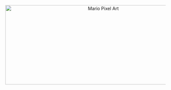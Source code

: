 <p align="center">
  <img src="https://user-images.githubusercontent.com/104893311/219148682-fd27b1a7-85a4-4ac7-8a49-6025a58fb62c.gif" alt="Mario Pixel Art" height="250px" width="600px">
</p>
<!--
**navin-shankar-v/navin-shankar-v** is a ✨ _special_ ✨ repository because its `README.md` (this file) appears on your GitHub profile.

Here are some ideas to get you started:

- 🔭 I’m currently working on ...
- 🌱 I’m currently learning ...
- 👯 I’m looking to collaborate on ...
- 🤔 I’m looking for help with ...
- 💬 Ask me about ...
- 📫 How to reach me: ...
- 😄 Pronouns: ...
- ⚡ Fun fact: ...
-->
